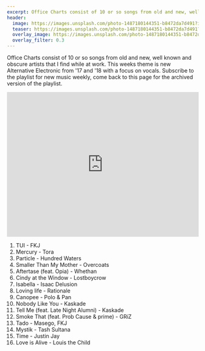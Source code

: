```yaml
---
excerpt: Office Charts consist of 10 or so songs from old and new, well known and obscure artists that I find while at work. This weeks theme is new Alternative Electronic from '17 and '18 with a focus on vocals. Subscribe to the playlist for new music weekly, come back to this page for the archived version of the playlist.
header:
  image: https://images.unsplash.com/photo-1487180144351-b8472da7d491?ixlib=rb-0.3.5&ixid=eyJhcHBfaWQiOjEyMDd9&s=2fb8b0a55fc0a9a390e5ebf78492f154&auto=format&fit=crop&w=1652&q=80
  teaser: https://images.unsplash.com/photo-1487180144351-b8472da7d491?ixlib=rb-0.3.5&ixid=eyJhcHBfaWQiOjEyMDd9&s=2fb8b0a55fc0a9a390e5ebf78492f154&auto=format&fit=crop&w=1652&q=80
  overlay_image: https://images.unsplash.com/photo-1487180144351-b8472da7d491?ixlib=rb-0.3.5&ixid=eyJhcHBfaWQiOjEyMDd9&s=2fb8b0a55fc0a9a390e5ebf78492f154&auto=format&fit=crop&w=1652&q=80
  overlay_filter: 0.3
---
```


Office Charts consist of 10 or so songs from old and new, well known and obscure artists that I find while at work. This weeks theme is new Alternative Electronic from '17 and '18 with a focus on vocals. Subscribe to the playlist for new music weekly, come back to this page for the archived version of the playlist.

<iframe src="https://open.spotify.com/embed/user/akrizae/playlist/4JXmqIIGRy6lK1R847qZt6" width="100%" height="380" frameborder="0" allowtransparency="true" allow="encrypted-media"></iframe>

1. TUI - FKJ
2. Mercury - Tora
3. Particle - Hundred Waters
4. Smaller Than My Mother - Overcoats
5. Aftertase (feat. Opia) - Whethan
6. Cindy at the Window - Lostboycrow
7. Isabella - Isaac Delusion
8. Loving life - Rationale
9. Canopee - Polo & Pan
10. Nobody Like You - Kaskade
11. Tell Me (feat. Late Night Alumni) - Kaskade
12. Smoke That (feat. Prob Cause & prime) - GRiZ
13. Tado - Masego, FKJ
14. Mystik - Tash Sultana
15. Time - Justin Jay
16. Love is Alive - Louis the Child
